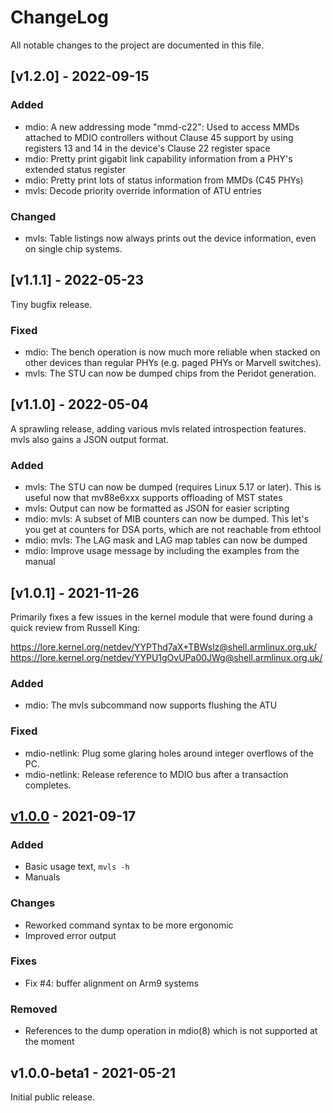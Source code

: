 ChangeLog
=========

All notable changes to the project are documented in this file.

[v1.2.0] - 2022-09-15
---------------------

### Added
- mdio: A new addressing mode "mmd-c22": Used to access MMDs attached
  to MDIO controllers without Clause 45 support by using registers 13
  and 14 in the device's Clause 22 register space
- mdio: Pretty print gigabit link capability information from a PHY's
  extended status register
- mdio: Pretty print lots of status information from MMDs (C45 PHYs)
- mvls: Decode priority override information of ATU entries

### Changed
- mvls: Table listings now always prints out the device information,
  even on single chip systems.

[v1.1.1] - 2022-05-23
---------------------

Tiny bugfix release.

### Fixed
- mdio: The bench operation is now much more reliable when stacked on
  other devices than regular PHYs (e.g. paged PHYs or Marvell
  switches).
- mvls: The STU can now be dumped chips from the Peridot generation.

[v1.1.0] - 2022-05-04
---------------------

A sprawling release, adding various mvls related introspection
features. mvls also gains a JSON output format.

### Added
- mvls: The STU can now be dumped (requires Linux 5.17 or later). This
  is useful now that mv88e6xxx supports offloading of MST states
- mvls: Output can now be formatted as JSON for easier scripting
- mdio: mvls: A subset of MIB counters can now be dumped. This let's
  you get at counters for DSA ports, which are not reachable from
  ethtool
- mdio: mvls: The LAG mask and LAG map tables can now be dumped
- mdio: Improve usage message by including the examples from the
  manual

[v1.0.1] - 2021-11-26
---------------------

Primarily fixes a few issues in the kernel module that were found
during a quick review from Russell King:

https://lore.kernel.org/netdev/YYPThd7aX+TBWslz@shell.armlinux.org.uk/
https://lore.kernel.org/netdev/YYPU1gOvUPa00JWg@shell.armlinux.org.uk/

### Added
- mdio: The mvls subcommand now supports flushing the ATU

### Fixed
- mdio-netlink: Plug some glaring holes around integer overflows of
  the PC.
- mdio-netlink: Release reference to MDIO bus after a transaction
  completes.


[v1.0.0] - 2021-09-17
---------------------

### Added
- Basic usage text, `mvls -h`
- Manuals

### Changes
- Reworked command syntax to be more ergonomic
- Improved error output

### Fixes
- Fix #4: buffer alignment on Arm9 systems

### Removed
- References to the dump operation in mdio(8) which is not supported
  at the moment

v1.0.0-beta1 - 2021-05-21
-------------------------

Initial public release.


[UNRELEASED]: https://github.com/wkz/mdio-tools/compare/1.0.0-beta1...HEAD
[v1.0.0]:     https://github.com/wkz/mdio-tools/compare/1.0.0-beta1...1.0.0
